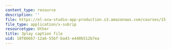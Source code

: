```yaml
---
content_type: resource
description: ''
file: https://ol-ocw-studio-app-production.s3.amazonaws.com/courses/15-071-the-analytics-edge-spring-2017/10f8666712a655bfba43e440b512b7ea_fEXkGiLYDug.vtt
file_type: application/x-subrip
resourcetype: Other
title: 3play caption file
uid: 10f86667-12a6-55bf-ba43-e440b512b7ea
---
```

